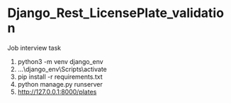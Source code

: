# Django_Rest_LicensePlate_validation
Job interview task


1.  python3 -m venv django_env
2. ...\django_env\Scripts\activate
3.  pip install -r requirements.txt
4.  python manage.py runserver
5.  http://127.0.0.1:8000/plates
